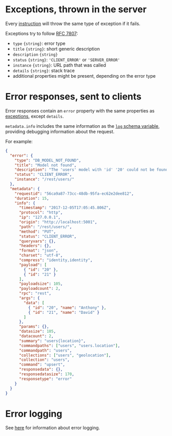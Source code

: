 # Exceptions, thrown in the server

Every [instruction](usage.md#instructions) will throw the same type of
exception if it fails.

Exceptions try to follow [RFC 7807](https://tools.ietf.org/rfc/rfc7807.txt):
  - `type` `{string}`: error type
  - `title` `{string}`: short generic description
  - `description` `{string}`
  - `status` `{string}`: `'CLIENT_ERROR'` or `'SERVER_ERROR'`
  - `instance` `{string}`: URL path that was called
  - `details` `{string}`: stack trace
  - additional properties might be present, depending on the error type

# Error responses, sent to clients

Error responses contain an `error` property with the same properties as
[exceptions](#exceptions), except `details`.

`metadata.info` includes the same information as the
[`log` schema variable](functions.md#schema-functions-variables), providing
debugging information about the request.

For example:

```json
{
  "error": {
    "type": "DB_MODEL_NOT_FOUND",
    "title": "Model not found",
    "description": "The 'users' model with 'id' '20' could not be found",
    "status": "CLIENT_ERROR",
    "instance": "/rest/users/"
  },
  "metadata": {
    "requestid": "56ca9a87-73cc-48db-95fa-ec62e2dee812",
    "duration": 15,
    "info": {
      "timestamp": "2017-12-05T17:05:45.806Z",
      "protocol": "http",
      "ip": "127.0.0.1",
      "origin": "http://localhost:5001",
      "path": "/rest/users/",
      "method": "PUT",
      "status": "CLIENT_ERROR",
      "queryvars": {},
      "headers": {},
      "format": "json",
      "charset": "utf-8",
      "compress": "identity,identity",
      "payload": [
        { "id": "20" },
        { "id": "21" }
      ],
      "payloadsize": 105,
      "payloadcount": 2,
      "rpc": "rest",
      "args": {
        "data": [
          { "id": "20", "name": "Anthony" },
          { "id": "21", "name": "David" }
        ]
      },
      "params": {},
      "datasize": 105,
      "datacount": 2,
      "summary": "users{location}",
      "commandpaths": ["users", "users.location"],
      "commandpath": "users",
      "collections": ["users", "geolocation"],
      "collection": "users",
      "command": "upsert",
      "responsedata": {},
      "responsedatasize": 170,
      "responsetype": "error"
    }
  }
}
```

# Error logging

See [here](events.md#error-information) for information about error logging.
